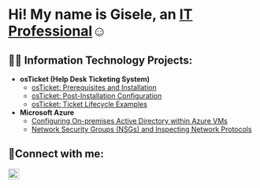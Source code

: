 <h1>Hi! My name is Gisele, an <a href="https://https://www.linkedin.com/in/gis%C3%A8le-kina/)">IT Professional</a>☺</h1>

<h2>👨‍💻 Information Technology Projects:</h2>

- <b>osTicket (Help Desk Ticketing System)</b>
  - [osTicket: Prerequisites and Installation](https://github.com/gthem/osticket-prereqs)
  - [osTicket: Post-Installation Configuration](https://github.com/gthem/post-install-config)
  - [osTicket: Ticket Lifecycle Examples](https://github.com/gthem/ticket-lifecycle)
- <b>Microsoft Azure</b>
  - [Configuring On-premises Active Directory within Azure VMs](https://github.com/joshmadakorcc/configure-ad)
  - [Network Security Groups (NSGs) and Inspecting Network Protocols](https://github.com/joshmadakorcc/azure-network-protocols)

<h2>🤳Connect with me:</h2>

[<img align="left" alt="Gisele-n | LinkedIn" width="22px" src="https://cdn.jsdelivr.net/npm/simple-icons@v3/icons/linkedin.svg" />][linkedin]

[linkedin]: https://linkedin.com/in/Gisele-n
